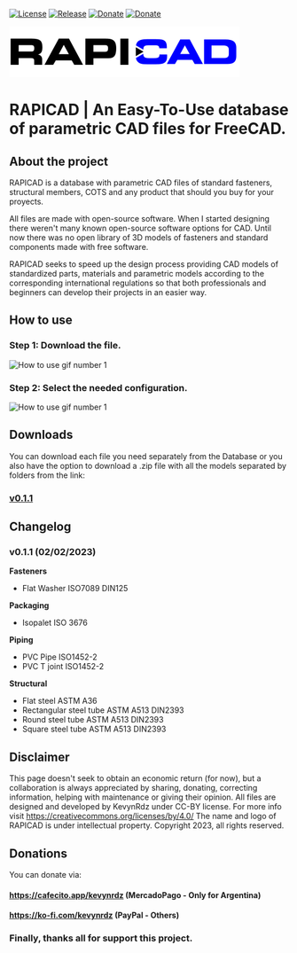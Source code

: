 [![License](https://img.shields.io/badge/license-CC--BY--4.0-orange)](https://creativecommons.org/licenses/by/4.0/legalcode)
[![Release](https://img.shields.io/badge/release-v0.1.1-blue)](https://github.com/kevynrdz/rapicad#v011-02022023)
[![Donate](https://img.shields.io/badge/donate-ko--fi-red)](https://ko-fi.com/kevynrdz)
[![Donate](https://img.shields.io/badge/donate-cafecito-9cf)](https://cafecito.app/kevynrdz)

![Logo](https://raw.githubusercontent.com/kevynrdz/rapicad/cff15e8024a647481304afea77cb73d3af9bc933/img/logo_160922.svg)
# RAPICAD | An Easy-To-Use database of parametric CAD files for FreeCAD.
## About the project
RAPICAD is a database with parametric CAD files of standard fasteners, structural members, COTS and any product that should you buy for your proyects.

All files are made with open-source software.
When I started designing there weren't many known open-source software options for CAD. Until now there was no open library of 3D models of fasteners and standard components made with free software.

RAPICAD seeks to speed up the design process providing CAD models of standardized parts, materials and parametric models according to the corresponding international regulations so that both professionals and beginners can develop their projects in an easier way.

## How to use
### Step 1: Download the file.
![How to use gif number 1](https://github.com/kevynrdz/rapicad/blob/main/img/user.gif)
### Step 2: Select the needed configuration.
![How to use gif number 1](https://github.com/kevynrdz/rapicad/blob/main/img/washer.gif)

## Downloads

You can download each file you need separately from the Database or you also have the option to download a .zip file with all the models separated by folders from the link:

### [v0.1.1](https://github.com/kevynrdz/rapicad/raw/main/db/rapicad_files_v0.1.1.zip)

## Changelog

### v0.1.1 (02/02/2023)

**Fasteners**
* Flat Washer ISO7089 DIN125

**Packaging**
* Isopalet ISO 3676

**Piping**
* PVC Pipe ISO1452-2
* PVC T joint ISO1452-2

**Structural**
* Flat steel ASTM A36
* Rectangular steel tube ASTM A513 DIN2393
* Round steel tube ASTM A513 DIN2393
* Square steel tube ASTM A513 DIN2393

## Disclaimer
This page doesn't seek to obtain an economic return (for now), but a collaboration is always appreciated by sharing, donating, correcting information, helping with maintenance or giving their opinion.
All files are designed and developed by KevynRdz under CC-BY license. For more info visit https://creativecommons.org/licenses/by/4.0/
The name and logo of RAPICAD is under intellectual property. Copyright 2023, all rights reserved.

## Donations
You can donate via:
#### https://cafecito.app/kevynrdz (MercadoPago - Only for Argentina)
#### https://ko-fi.com/kevynrdz (PayPal - Others)

### Finally, thanks all for support this project.
